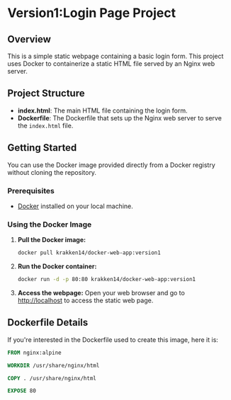 # Version1:Login Page Project

## Overview

This is a simple static webpage containing a basic login form. This project uses Docker to containerize a static HTML file served by an Nginx web server.

## Project Structure

- **index.html**: The main HTML file containing the login form.
- **Dockerfile**: The Dockerfile that sets up the Nginx web server to serve the `index.html` file.

## Getting Started

You can use the Docker image provided directly from a Docker registry without cloning the repository.

### Prerequisites

- [Docker](https://www.docker.com/) installed on your local machine.

### Using the Docker Image

1. **Pull the Docker image:**
    ```bash
    docker pull krakken14/docker-web-app:version1
    ```

2. **Run the Docker container:**
    ```bash
    docker run -d -p 80:80 krakken14/docker-web-app:version1
    ```

3. **Access the webpage:**
    Open your web browser and go to [http://localhost](http://localhost:80) to access the static web page.

## Dockerfile Details

If you're interested in the Dockerfile used to create this image, here it is:

```dockerfile
FROM nginx:alpine

WORKDIR /usr/share/nginx/html

COPY . /usr/share/nginx/html

EXPOSE 80
